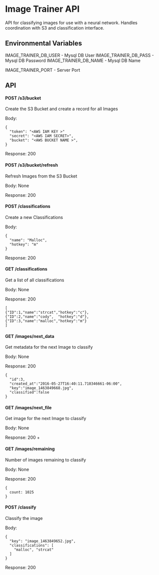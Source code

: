 # Image Trainer API

API for classifying images for use with a neural network. Handles coordination with S3 and classification interface.

## Environmental Variables

IMAGE_TRAINER_DB_USER - Mysql DB User
IMAGE_TRAINER_DB_PASS - Mysql DB Password
IMAGE_TRAINER_DB_NAME - Mysql DB Name

IMAGE_TRAINER_PORT - Server Port

## API

#### POST /s3/bucket
Create the S3 Bucket and create a record for all Images

Body:
```
{
  "token": "<AWS IAM KEY >"
  "secret": "<AWS IAM SECRET>",
  "bucket": "<AWS BUCKET NAME >",
}
```

Response: 200

#### POST /s3/bucket/refresh
Refresh Images from the S3 Bucket

Body: None

Response: 200

#### POST /classifications
Create a new Classifications

Body:
```
{
  "name": "Malloc",
  "hotkey": "m"
}
```

Response: 200

#### GET /classifications
Get a list of all classifications

Body: None

Response: 200
```
[
{"ID":1,"name":"strcat","hotkey":"c"},
{"ID":2,"name":"cody",  "hotkey":"d"},
{"ID":3,"name":"malloc","hotkey":"m"}
]
```

#### GET /images/next_data
Get metadata for the next Image to classify

Body: None

Response: 200
```
{
  "id":3,
  "created_at":"2016-05-27T16:40:11.710346661-06:00",
  "key":"image_1463849668.jpg",
  "classified":false
}
```
#### GET /images/next_file
Get image for the next Image to classify

Body: None

Response: 200 + <image file>

#### GET /images/remaining
Number of images remaining to classify

Body: None

Response: 200
```
{
  count: 1025
}
```

#### POST /classify
Classify the image

Body:
```
{
  "key": "image_1463849652.jpg",
  "classifications": [
    "malloc", "strcat"
  ]
}
```

Response: 200